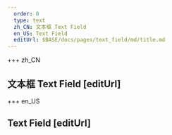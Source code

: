 ```yaml
---   
  order: 0
  type: text
  zh_CN: 文本框 Text Field
  en_US: Text Field
  editUrl: $BASE/docs/pages/text_field/md/title.md
---      
```


+++  zh_CN
## 文本框 Text Field [editUrl]    

+++ en_US
## Text Field [editUrl]  


